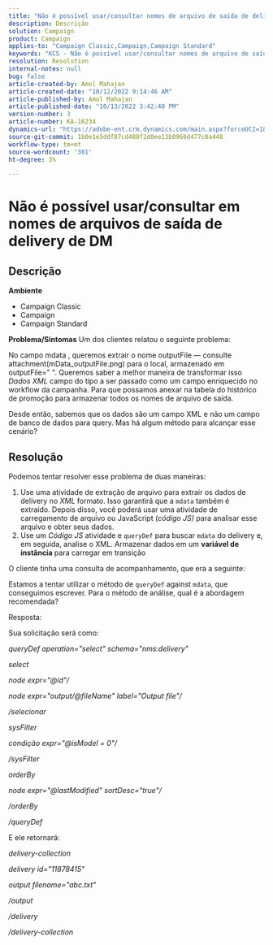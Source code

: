 ```yaml
---
title: "Não é possível usar/consultar nomes de arquivo de saída de delivery de DM"
description: Descrição
solution: Campaign
product: Campaign
applies-to: "Campaign Classic,Campaign,Campaign Standard"
keywords: "KCS - Não é possível usar/consultar nomes de arquivo de saída de delivery de DM"
resolution: Resolution
internal-notes: null
bug: false
article-created-by: Amol Mahajan
article-created-date: "10/12/2022 9:14:46 AM"
article-published-by: Amol Mahajan
article-published-date: "10/13/2022 3:42:40 PM"
version-number: 3
article-number: KA-16234
dynamics-url: "https://adobe-ent.crm.dynamics.com/main.aspx?forceUCI=1&pagetype=entityrecord&etn=knowledgearticle&id=9a86e74b-0e4a-ed11-bba1-000d3a31576b"
source-git-commit: 1b0e1e5ddf87cd488f2d0ee13b0966d477c0a448
workflow-type: tm+mt
source-wordcount: '301'
ht-degree: 3%

---
```


# Não é possível usar/consultar em nomes de arquivos de saída de delivery de DM

## Descrição

<b>Ambiente</b>
- Campaign Classic
- Campaign
- Campaign Standard

<b>Problema/Sintomas</b>
Um dos clientes relatou o seguinte problema:

No campo mdata , queremos extrair o nome outputFile — consulte attachment(mData_outputFile.png) para o local, armazenado em outputFile=&quot; &quot;. Queremos saber a melhor maneira de transformar isso *Dados XML* campo do tipo a ser passado como um campo enriquecido no workflow da campanha. Para que possamos anexar na tabela do histórico de promoção para armazenar todos os nomes de arquivo de saída.

Desde então, sabemos que os dados são um campo XML e não um campo de banco de dados para query. Mas há algum método para alcançar esse cenário?


## Resolução


Podemos tentar resolver esse problema de duas maneiras:

1. Use uma atividade de extração de arquivo para extrair os dados de delivery no *XML* formato. Isso garantirá que a `mdata` também é extraído. Depois disso, você poderá usar uma atividade de carregamento de arquivo ou JavaScript (*código JS)* para analisar esse arquivo e obter seus dados.
2. Use um *Código JS* atividade e `queryDef` para buscar `mdata` do delivery e, em seguida, analise o XML. Armazenar dados em um <b>variável de instância</b> para carregar em transição


O cliente tinha uma consulta de acompanhamento, que era a seguinte:

Estamos a tentar utilizar o método de `queryDef` against `mdata`, que conseguimos escrever. Para o método de análise, qual é a abordagem recomendada?

Resposta:

Sua solicitação será como:

*queryDef operation=&quot;select&quot; schema=&quot;nms:delivery&quot;*

*select*

*node expr=&quot;@id&quot;/*

*node expr=&quot;output/@fileName&quot; label=&quot;Output file&quot;/*

*/selecionar*

*sysFilter*

*condição expr=&quot;@isModel = 0&quot;/*

*/sysFilter*

*orderBy*

*node expr=&quot;@lastModified&quot; sortDesc=&quot;true&quot;/*

*/orderBy*

*/queryDef*



E ele retornará:

*delivery-collection*

*delivery id=&quot;11878415&quot;*

*output filename=&quot;abc.txt&quot;*

*/output*

*/delivery*

*/delivery-collection*
